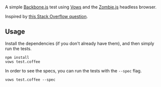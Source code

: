 A simple [Backbone.js](http://documentcloud.github.com/backbone/) test
using [Vows](http://vowsjs.org/) and the
[Zombie.js](http://zombie.labnotes.org/) headless browser.

Inspired by [this Stack Overflow
question](http://stackoverflow.com/questions/7410920/).


Usage
-----

Install the dependencies (if you don't already have them), and then
simply run the tests.

    npm install
    vows test.coffee

In order to see the specs, you can run the tests with the `--spec` flag.

    vows test.coffee --spec

